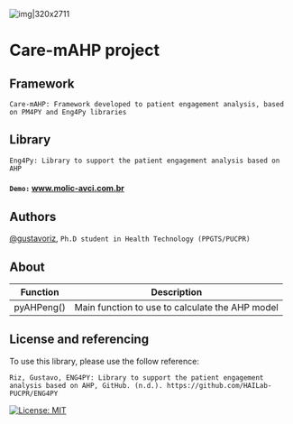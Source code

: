 ![img|320x2711](https://www.molic-avci.com.br/static/images/EngageNOW.png)
# Care-mAHP project

## Framework
`Care-mAHP: Framework developed to patient engagement analysis, based on PM4PY and Eng4Py libraries`
## Library
`Eng4Py: Library to support the patient engagement analysis based on AHP`
#### `Demo:` www.molic-avci.com.br

## Authors

[@gustavoriz](https://github.com/gustavoriz), `Ph.D student in Health Technology (PPGTS/PUCPR)`
## About

| Function             | Description                                                                |
| ----------------- | ------------------------------------------------------------------ |
| pyAHPeng() | Main function to use to calculate the AHP model |

## License and referencing

To use this library, please use the follow reference: 

`Riz, Gustavo, ENG4PY: Library to support the patient engagement analysis based on AHP, GitHub. (n.d.). https://github.com/HAILab-PUCPR/ENG4PY`

[![License: MIT](https://img.shields.io/badge/License-MIT-yellow.svg)](https://opensource.org/licenses/MIT)
